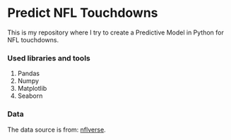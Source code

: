 # Predict NFL Touchdowns

This is my repository where I try to create a Predictive Model in Python for NFL touchdowns. 

### Used libraries and tools
1. Pandas
2. Numpy
3. Matplotlib
4. Seaborn


### Data
The data source is from: [nflverse](https://github.com/nflverse/nflverse-data/releases/tag/pbp).